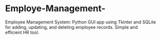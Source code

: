 # Employe-Management-
Employee Management System: Python GUI app using Tkinter and SQLite for adding, updating, and deleting employee records. Simple and efficient HR tool.
